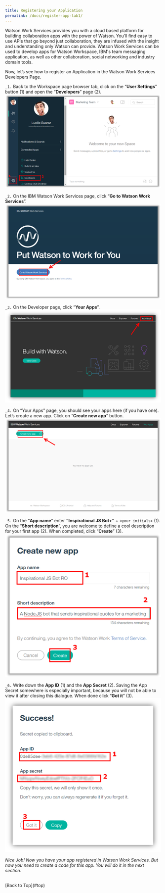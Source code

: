 ```yaml
---
title: Registering your Application
permalink: /docs/register-app-lab1/
---
```


<a name="top"/>

Watson Work Services provides you with a cloud based platform for building collaboration apps with the power of Watson. You’ll find easy to use APIs that go beyond just collaboration, they are infused with the insight and understanding only Watson can provide. Watson Work Services can be used to develop apps for Watson Workspace, IBM's team messaging application, as well as other collaboration, social networking and industry domain tools.

Now, let’s see how to register an Application in the Watson Work Services Developers Page.

`_1.` Back to the Workspace page browser tab, click on the “**User Settings**” button (1) and open the “**Developers**” page (2).
![opening dev page](../images/lab1/opening-dev-page.png)

`_2.` On the IBM Watson Work Services page, click “**Go to Watson Work Services**”.
![Go to WWS](../images/lab1/goto-wws.png)

`_3.` On the Developer page, click “**Your Apps**”.
![Your Apps Page](../images/lab1/yourapps.png)

`_4.` On “Your Apps” page, you should see your apps here (if you have one). Let’s create a new app.  Click on “**Create new app**” button.
![Creating WWS App](../images/lab1/create-new-app.png)

`_5.` On the “**App name**” enter **“Inspirational JS Bot+”** + `<your initials>` (1). On the “**Short description**”, you are welcome to define a cool description for your first app (2). When completed, click “**Create**” (3).
![App Name](../images/lab1/inspirational-bot.png)

`_6.` Write down the **App ID** (1) and the **App Secret** (2). Saving the App Secret somewhere is especially important, because you will not be able to view it after closing this dialogue. When done click “**Got it**” (3).
![App Secret](../images/lab1/app-secret.png)

*Nice Job! Now you have your app registered in Watson Work Services. But now you need to create a code for this app. You will do it in the next section.*

<br/>
[Back to Top](#top)  
